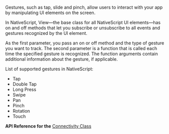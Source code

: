 Gestures, such as tap, slide and pinch, allow users to interact with your app by manipulating UI elements on the screen.

In NativeScript, View—the base class for all NativeScript UI elements—has on and off methods 
that let you subscribe or unsubscribe to all events and gestures recognized by the UI element.

As the first parameter, you pass an on or off method and the type of gesture you want to track. 
The second parameter is a function that is called each time the specified gesture is recognized. 
The function arguments contain additional information about the gesture, if applicable.

List of supported gestures in NativeScript:
 - Tap
 - Double Tap
 - Long Press
 - Swipe
 - Pan
 - Pinch
 - Rotation
 - Touch

**API Reference for the** [Connectivity Class](https://docs.nativescript.org/api-reference/modules/_ui_gestures_.html)